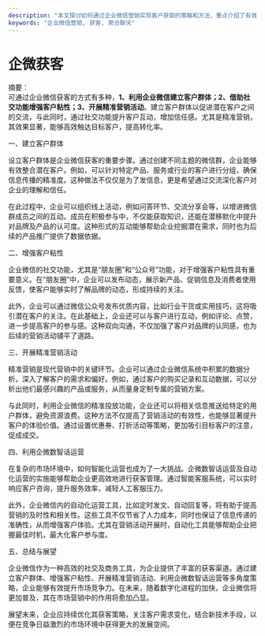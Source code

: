 ```yaml
---
description: "本文探讨如何通过企业微信营销实现客户获取的策略和方法，重点介绍了有效的营销手段和实践案例。"
keywords: "企业微信营销, 获客, 聚合聊天"
---
```

# 企微获客

摘要：  
可通过企业微信获客的方式有多种，**1、利用企业微信建立客户群体；2、借助社交功能增强客户粘性；3、开展精准营销活动**。建立客户群体以促进潜在客户之间的交流，与此同时，通过社交功能提升客户互动，增加信任感。尤其是精准营销，其效果显著，能够高效触达目标客户，提高转化率。

一、建立客户群体

设立客户群体是企业微信获客的重要步骤。通过创建不同主题的微信群，企业能够有效整合潜在客户。例如，可以针对特定产品、服务或行业的客户进行分组，确保信息传播的精准度。这种做法不仅仅是为了发信息，更是希望通过交流深化客户对企业的理解和信任。

在此过程中，企业可以组织线上活动，例如问答环节、交流分享会等，以增进微信群成员之间的互动。成员在积极参与中，不仅能获取知识，还能在潜移默化中提升对品牌及产品的认可度。这种形式的互动能够帮助企业挖掘潜在需求，同时也为后续的产品推广提供了数据依据。

二、增强客户粘性

企业微信的社交功能，尤其是“朋友圈”和“公众号”功能，对于增强客户粘性具有重要意义。在“朋友圈”中，企业可以发布动态，展示新产品、促销信息及消费者使用反馈，使客户能够实时了解品牌的动态，形成持续的关注。

此外，企业可以通过微信公众号发布优质内容，比如行业干货或实用技巧，这将吸引潜在客户的关注。在此基础上，企业还可以与客户进行互动，例如评论、点赞，进一步提高客户的参与感。这种双向沟通，不仅加强了客户对品牌的认同感，也为后续的营销活动铺平了道路。

三、开展精准营销活动

精准营销是现代营销中的关键环节。企业可以通过企业微信系统中积累的数据分析，深入了解客户的需求和偏好。例如，通过客户的购买记录和互动数据，可以分析出他们最感兴趣的产品或服务，从而量身定制专属的营销方案。

与此同时，利用企业微信的精准投放功能，企业还可以将相关信息推送给特定的用户群体，避免资源浪费。这种方法不仅提高了营销活动的有效性，也能够显著提升客户的体验价值。通过设置优惠券、打折活动等策略，更加吸引目标客户的注意，促成成交。

四、利用企微数智话运营

在复杂的市场环境中，如何智能化运营也成为了一大挑战。企微数智话运营及自动化运营的实施能够帮助企业更高效地进行获客管理。通过智能客服系统，可以实时响应客户咨询，提升服务效率，减轻人工客服压力。

此外，企业微信内的自动化运营工具，比如定时发文、自动回复等，将有助于提高营销的及时性和相关性。这些工具不仅节省了人力成本，同时也保证了信息传递的准确性，从而增强客户体验。尤其在营销活动开展时，自动化工具能够帮助企业把握最佳时机，最大化客户参与度。

五、总结与展望

企业微信作为一种高效的社交及商务工具，为企业提供了丰富的获客渠道。通过建立客户群体、增强客户粘性、开展精准营销活动、利用企微数智话运营等多角度策略，企业能够有效提升市场竞争力。在未来，随着数字化进程的加快，企业微信将更加普及，其在市场营销中的作用将愈加凸显。

展望未来，企业应持续优化其获客策略，关注客户需求变化，结合新技术手段，以便在竞争日益激烈的市场环境中获得更大的发展空间。
